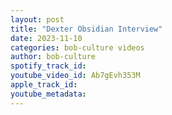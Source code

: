 ```yaml
---
layout: post
title: "Dexter Obsidian Interview"
date: 2023-11-10
categories: bob-culture videos
author: bob-culture
spotify_track_id: 
youtube_video_id: Ab7gEvh353M
apple_track_id: 
youtube_metadata: 
---
```

